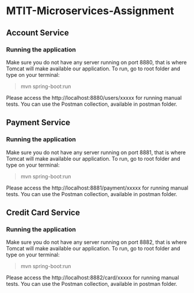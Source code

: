 # MTIT-Microservices-Assignment

## Account Service
### Running the application
Make sure you do not have any server running on port 8880, that is where Tomcat will make available our application. To run, go to root folder and type on your terminal:

> mvn spring-boot:run

Please access the http://localhost:8880/users/xxxxx for running manual tests.
You can use the Postman collection, available in postman folder.


## Payment Service
### Running the application
Make sure you do not have any server running on port 8881, that is where Tomcat will make available our application. To run, go to root folder and type on your terminal:

> mvn spring-boot:run

Please access the http://localhost:8881/payment/xxxxx for running manual tests.
You can use the Postman collection, available in postman folder.


## Credit Card Service
### Running the application
Make sure you do not have any server running on port 8882, that is where Tomcat will make available our application. To run, go to root folder and type on your terminal:

> mvn spring-boot:run

Please access the http://localhost:8882/card/xxxxx for running manual tests.
You can use the Postman collection, available in postman folder.